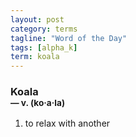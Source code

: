 ```yaml
---
layout: post
category: terms
tagline: "Word of the Day"
tags: [alpha_k]
term: koala
---
```


<h3>Koala<br/> <small>&mdash; v. (ko<span>&middot;</span>a<span>&middot;</span>la)</small></h3>
<p><ol>
<li>to relax with another</li>
</ol></p>
